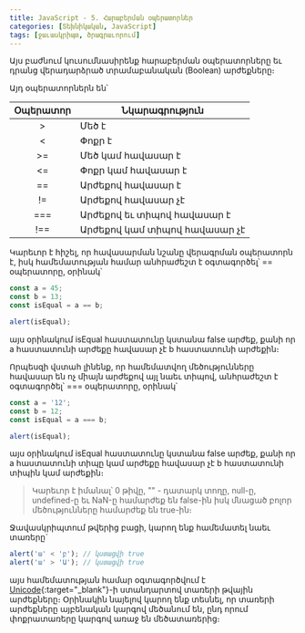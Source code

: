 ```yaml
---
title: JavaScript - 5. Հարաբերման օպերատորներ
categories: [Տեխնիկական, JavaScript]
tags: [ջաւասկրիպտ, ծրագրաւորում]
---
```


Այս բաժնում կուսումնասիրենք հարաբերման օպերատորները եւ դրանց վերադարձրած տրամաբանական (Boolean) արժեքները։

Այդ օպերատորներն են՝

| Օպերատոր | Նկարագրություն               |
| :------: | ---------------------------- |
|    >     | Մեծ է                        |
|    <     | Փոքր է                       |
|    >=    | Մեծ կամ հավասար է            |
|    <=    | Փոքր կամ հավասար է           |
|    ==    | Արժեքով հավասար է            |
|    !=    | Արժեքով հավասար չէ           |
|   ===    | Արժեքով եւ տիպով հավասար է   |
|   !==    | Արժեքով կամ տիպով հավասար չէ |

Կարեւոր է հիշել, որ հավասարման նշանը վերագրման օպերատորն է, իսկ համեմատության համար անհրաժեշտ է օգտագործել՝ == օպերատորը, օրինակ՝

```js
const a = 45;
const b = 13;
const isEqual = a == b;

alert(isEqual);
```

այս օրինակում isEqual հաստատունը կստանա false արժեք, քանի որ a հաստատունի արժեքը հավասար չէ b հաստատունի արժեքին։

Որպեսզի վստահ լինենք, որ համեմատվող մեծությունները հավասար են ոչ միայն արժեքով այլ նաեւ տիպով, անհրաժեշտ է օգտագործել՝ === օպերատորը, օրինակ՝

```js
const a = '12';
const b = 12;
const isEqual = a === b;

alert(isEqual);
```

այս օրինակում isEqual հաստատունը կստանա false արժեք, քանի որ a հաստատունի տիպը կամ արժեքը հավասար չէ b հաստատունի տիպին կամ արժեքին։

> Կարեւոր է իմանալ՝ 0 թիվը, "" - դատարկ տողը, null-ը, undefined-ը եւ NaN-ը համարժեք են false-ին իսկ մնացած բոլոր մեծությունները համարժեք են true-ին։

Ջավասկրիպտում թվերից բացի, կարող ենք համեմատել նաեւ տառերը`

```js
alert('ա' < 'բ'); // կստացվի true
alert('ա' > 'Ա'); // կստացվի true
```

այս համեմատության համար օգտագործվում է [Unicode](https://hy.wikipedia.org/wiki/%D5%85%D5%B8%D6%82%D5%B6%D5%AB%D5%AF%D5%B8%D5%A4){:target="\_blank"}-ի ստանդարտով տառերի թվային արժեքները։ Օրինակին նայելով կարող ենք տեսնել, որ տառերի արժեքները այբենական կարգով մեծանում են, ընդ որում փոքրատառերը կարգով առաջ են մեծատառերից։
